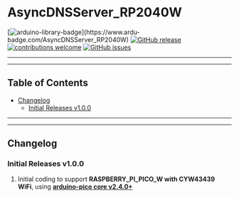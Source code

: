 # AsyncDNSServer_RP2040W

[![arduino-library-badge](https://www.ardu-badge.com/badge/AsyncDNSServer_RP2040W.svg?)](https://www.ardu-badge.com/AsyncDNSServer_RP2040W)
[![GitHub release](https://img.shields.io/github/release/khoih-prog/AsyncDNSServer_RP2040W.svg)](https://github.com/khoih-prog/AsyncDNSServer_RP2040W/releases)
[![contributions welcome](https://img.shields.io/badge/contributions-welcome-brightgreen.svg?style=flat)](#Contributing)
[![GitHub issues](https://img.shields.io/github/issues/khoih-prog/AsyncDNSServer_RP2040W.svg)](http://github.com/khoih-prog/AsyncDNSServer_RP2040W/issues)

---
---

## Table of Contents

* [Changelog](#changelog)
  * [Initial Releases v1.0.0](#Initial-Releases-v100)

---
---

## Changelog


### Initial Releases v1.0.0

1. Initial coding to support **RASPBERRY_PI_PICO_W with CYW43439 WiFi**, using [**arduino-pico core v2.4.0+**](https://github.com/earlephilhower/arduino-pico)
